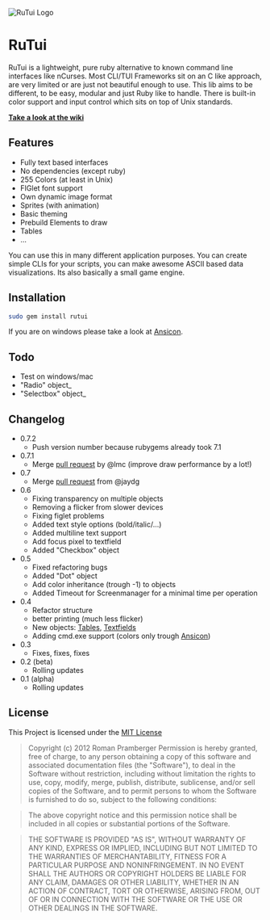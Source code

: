 ![RuTui Logo](http://i.imgur.com/cu0yNM3.png "RuTui Logo")

# RuTui

RuTui is a lightweight, pure ruby alternative to known command line interfaces like nCurses. Most CLI/TUI Frameworks sit on an C like approach, are very limited or are just not beautiful enough to use. This lib aims to be different, to be easy, modular and just Ruby like to handle. There is built-in color support and input control which sits on top of Unix standards.

[**Take a look at the wiki**](https://github.com/b1nary/rutui/wiki)

## Features

-  Fully text based interfaces
-  No dependencies (except ruby)
-  255 Colors (at least in Unix)
-  FIGlet font support
-  Own dynamic image format
-  Sprites (with animation)
-  Basic theming
-  Prebuild Elements to draw
-  Tables
-  ...

You can use this in many different application purposes. You can create simple CLIs for your scripts, you can make awesome ASCII based data visualizations. Its also basically a small game engine.

## Installation

``` bash
sudo gem install rutui
```

If you are on windows please take a look at [Ansicon](https://github.com/adoxa/ansicon).

## Todo

* Test on windows/mac
* "Radio" object_
* "Selectbox" object_

## Changelog

* 0.7.2
  * Push version number because rubygems already took 7.1
* 0.7.1
  * Merge [pull request](https://github.com/b1nary/rutui/pull/6) by @lmc (improve draw performance by a lot!)
* 0.7
  * Merge [pull request](https://github.com/b1nary/rutui/pull/1) from @jaydg
* 0.6
  * Fixing transparency on multiple objects
  * Removing a flicker from slower devices
  * Fixing figlet problems
  * Added text style options (bold/italic/...)
  * Added multiline text support
  * Add focus pixel to textfield
  * Added "Checkbox" object
* 0.5
  * Fixed refactoring bugs
  * Added "Dot" object
  * Add color inheritance (trough -1) to objects
  * Added Timeout for Screenmanager for a minimal time per operation
* 0.4
  * Refactor structure
  * better printing (much less flicker)
  * New objects: [Tables](https://github.com/b1nary/rutui/wiki/Tables), [Textfields](https://github.com/b1nary/rutui/wiki/Textfields)
  * Adding cmd.exe support (colors only trough [Ansicon](https://github.com/adoxa/ansicon))
* 0.3
  * Fixes, fixes, fixes
* 0.2 (beta)
  * Rolling updates
* 0.1 (alpha)
  * Rolling updates

## License
This Project is licensed under the [MIT License](http://de.wikipedia.org/wiki/MIT-Lizenz)

> Copyright (c) 2012 Roman Pramberger
> Permission is hereby granted, free of charge, to any person obtaining a copy of this software and associated documentation files (the "Software"), to deal in the Software without restriction, including without limitation the rights to use, copy, modify, merge, publish, distribute, sublicense, and/or sell copies of the Software, and to permit persons to whom the Software is furnished to do so, subject to the following conditions:

> The above copyright notice and this permission notice shall be included in all copies or substantial portions of the Software.

> THE SOFTWARE IS PROVIDED "AS IS", WITHOUT WARRANTY OF ANY KIND, EXPRESS OR IMPLIED, INCLUDING BUT NOT LIMITED TO THE WARRANTIES OF MERCHANTABILITY, FITNESS FOR A PARTICULAR PURPOSE AND NONINFRINGEMENT. IN NO EVENT SHALL THE AUTHORS OR COPYRIGHT HOLDERS BE LIABLE FOR ANY CLAIM, DAMAGES OR OTHER LIABILITY, WHETHER IN AN ACTION OF CONTRACT, TORT OR OTHERWISE, ARISING FROM, OUT OF OR IN CONNECTION WITH THE SOFTWARE OR THE USE OR OTHER DEALINGS IN THE SOFTWARE.
